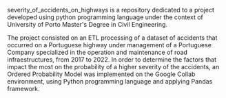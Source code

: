 severity_of_accidents_on_highways is a repository dedicated to a project developed using python programming language under the context of University of Porto Master's Degree in Civil Engineering. 

The project consisted on an ETL processing of a dataset of accidents that occurred on a Portuguese highway under management of a Portuguese Company specialized in the operation and maintenance of road infraestructures, from 2017 to 2022. In order to determine the factors that impact the most on the probability of a higher severity of the accidents, an Ordered Probability Model was implemented on the Google Collab environment, using Python programming language and applying Pandas framework.
